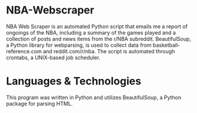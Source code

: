 # NBA-Webscraper
NBA Web Scraper is an automated Python script that emails me a report of ongoings of the NBA, including a summary of the games played and a collection of posts and news items from the r/NBA subreddit. BeautifulSoup, a Python library for webparsing, is used to collect data from basketball-reference.com and reddit.com/r/nba. The script is automated through crontabs, a UNIX-based job scheduler. 

# Languages & Technologies
This program was written in Python and utilizes BeautifulSoup, a Python package for parsing HTML. 
